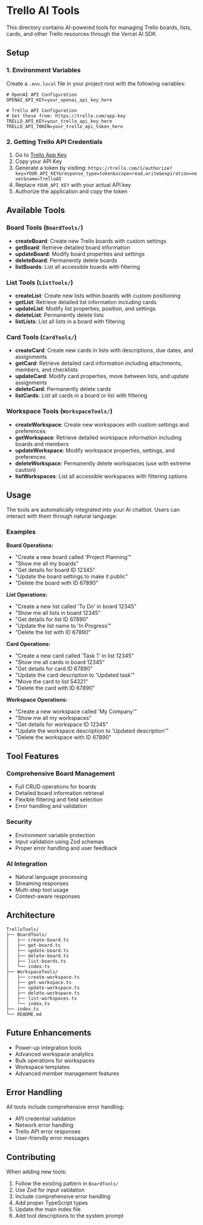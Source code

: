 # Trello AI Tools

This directory contains AI-powered tools for managing Trello boards, lists, cards, and other Trello resources through the Vercel AI SDK.

## Setup

### 1. Environment Variables

Create a `.env.local` file in your project root with the following variables:

```env
# OpenAI API Configuration
OPENAI_API_KEY=your_openai_api_key_here

# Trello API Configuration
# Get these from: https://trello.com/app-key
TRELLO_API_KEY=your_trello_api_key_here
TRELLO_API_TOKEN=your_trello_api_token_here
```

### 2. Getting Trello API Credentials

1. Go to [Trello App Key](https://trello.com/app-key)
2. Copy your API Key
3. Generate a token by visiting: `https://trello.com/1/authorize?key=YOUR_API_KEY&response_type=token&scope=read,write&expiration=never&name=TrelloAI`
4. Replace `YOUR_API_KEY` with your actual API key
5. Authorize the application and copy the token

## Available Tools

### Board Tools (`BoardTools/`)

- **createBoard**: Create new Trello boards with custom settings
- **getBoard**: Retrieve detailed board information
- **updateBoard**: Modify board properties and settings
- **deleteBoard**: Permanently delete boards
- **listBoards**: List all accessible boards with filtering

### List Tools (`ListTools/`)

- **createList**: Create new lists within boards with custom positioning
- **getList**: Retrieve detailed list information including cards
- **updateList**: Modify list properties, position, and settings
- **deleteList**: Permanently delete lists
- **listLists**: List all lists in a board with filtering

### Card Tools (`CardTools/`)

- **createCard**: Create new cards in lists with descriptions, due dates, and assignments
- **getCard**: Retrieve detailed card information including attachments, members, and checklists
- **updateCard**: Modify card properties, move between lists, and update assignments
- **deleteCard**: Permanently delete cards
- **listCards**: List all cards in a board or list with filtering

### Workspace Tools (`WorkspaceTools/`)

- **createWorkspace**: Create new workspaces with custom settings and preferences
- **getWorkspace**: Retrieve detailed workspace information including boards and members
- **updateWorkspace**: Modify workspace properties, settings, and preferences
- **deleteWorkspace**: Permanently delete workspaces (use with extreme caution)
- **listWorkspaces**: List all accessible workspaces with filtering options

## Usage

The tools are automatically integrated into your AI chatbot. Users can interact with them through natural language:

### Examples

**Board Operations:**

- "Create a new board called 'Project Planning'"
- "Show me all my boards"
- "Get details for board ID 12345"
- "Update the board settings to make it public"
- "Delete the board with ID 67890"

**List Operations:**

- "Create a new list called 'To Do' in board 12345"
- "Show me all lists in board 12345"
- "Get details for list ID 67890"
- "Update the list name to 'In Progress'"
- "Delete the list with ID 67890"

**Card Operations:**

- "Create a new card called 'Task 1' in list 12345"
- "Show me all cards in board 12345"
- "Get details for card ID 67890"
- "Update the card description to 'Updated task'"
- "Move the card to list 54321"
- "Delete the card with ID 67890"

**Workspace Operations:**

- "Create a new workspace called 'My Company'"
- "Show me all my workspaces"
- "Get details for workspace ID 12345"
- "Update the workspace description to 'Updated description'"
- "Delete the workspace with ID 67890"

## Tool Features

### Comprehensive Board Management

- Full CRUD operations for boards
- Detailed board information retrieval
- Flexible filtering and field selection
- Error handling and validation

### Security

- Environment variable protection
- Input validation using Zod schemas
- Proper error handling and user feedback

### AI Integration

- Natural language processing
- Streaming responses
- Multi-step tool usage
- Context-aware responses

## Architecture

```
TrelloTools/
├── BoardTools/
│   ├── create-board.ts
│   ├── get-board.ts
│   ├── update-board.ts
│   ├── delete-board.ts
│   ├── list-boards.ts
│   └── index.ts
├── WorkspaceTools/
│   ├── create-workspace.ts
│   ├── get-workspace.ts
│   ├── update-workspace.ts
│   ├── delete-workspace.ts
│   ├── list-workspaces.ts
│   └── index.ts
├── index.ts
└── README.md
```

## Future Enhancements

- Power-up integration tools
- Advanced workspace analytics
- Bulk operations for workspaces
- Workspace templates
- Advanced member management features

## Error Handling

All tools include comprehensive error handling:

- API credential validation
- Network error handling
- Trello API error responses
- User-friendly error messages

## Contributing

When adding new tools:

1. Follow the existing pattern in `BoardTools/`
2. Use Zod for input validation
3. Include comprehensive error handling
4. Add proper TypeScript types
5. Update the main index file
6. Add tool descriptions to the system prompt
